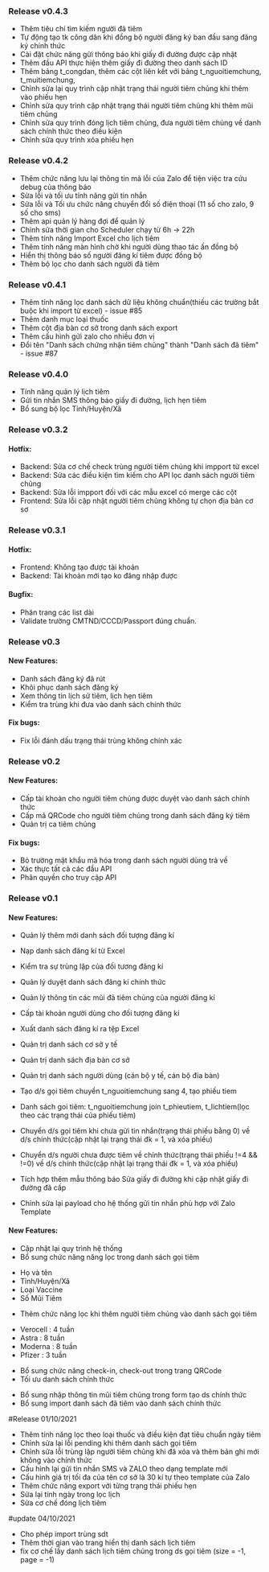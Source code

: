 ### Release v0.4.3
* Thêm tiêu chí tìm kiếm người đã tiêm
* Tự động tạo tk công dân khi đồng bộ người đăng ký ban đầu sang đăng ký chính thức
* Cài đặt chức năng gửi thông báo khi giấy đi đường được cập nhật 
* Thêm đầu API thực hiện thêm giấy đi đường theo danh sách ID 
* Thêm bảng t_congdan, thêm các cột liên kết với bảng t_nguoitiemchung, t_muitiemchung, 
* Chỉnh sửa lại quy trình cập nhật trạng thái người tiêm chủng khi thêm vào phiếu hẹn 
* Chỉnh sửa quy trình cập nhật trạng thái người tiêm chủng khi thêm mũi tiêm chủng
* Chỉnh sửa quy trình đóng lịch tiêm chủng, đưa người tiêm chủng về danh sách chính thức theo điều kiện
* Chỉnh sửa quy trình xóa phiếu hẹn

### Release v0.4.2
* Thêm chức năng lưu lại thông tin mã lỗi của Zalo để tiện việc tra cứu debug của thông báo
* Sửa lỗi và tối ưu tính năng gửi tin nhắn
* Sửa lỗi và Tối ưu chức năng chuyển đổi số điện thoại (11 số cho zalo, 9 số cho sms)
* Thêm api quản lý hàng đợi để quản lý
* Chỉnh sửa thời gian cho Scheduler chạy từ 6h -> 22h
* Thêm tính năng Import Excel cho lịch tiêm
* Thêm tính năng màn hình chờ khi người dùng thao tác ấn đồng bộ
* Hiển thị thông báo số người đăng kí tiêm được đồng bộ
* Thêm bộ lọc cho danh sách người đã tiêm

### Release v0.4.1
* Thêm tính năng lọc danh sách dữ liệu không chuẩn(thiếu các trường bắt buộc khi import từ excel) - issue #85 
* Thêm danh mục loại thuốc
* Thêm cột địa bàn cơ sở trong danh sách export
* Thêm cấu hình gửi zalo cho nhiều đơn vị
* Đổi tên "Danh sách chứng nhận tiêm chủng" thành "Danh sách đã tiêm" - issue #87

### Release v0.4.0
* Tính năng quản lý lịch tiêm
* Gửi tin nhắn SMS thông báo giấy đi đường, lịch hẹn tiêm
* Bổ sung bộ lọc Tỉnh/Huyện/Xã

### Release v0.3.2
#### Hotfix:
* Backend: Sửa cơ chế check trùng người tiêm chủng khi impport từ excel
* Backend: Sửa các điều kiện tìm kiếm cho API lọc danh sách người tiêm chủng
* Backend: Sửa lỗi impport đối với các mẫu excel có merge các cột
* Frontend: Sửa lỗi cập nhật người tiêm chủng không tự chọn địa bàn cơ sơ

### Release v0.3.1
#### Hotfix:
* Frontend: Không tạo được tài khoản 
* Backend: Tài khoản mới tạo ko đăng nhập được
#### Bugfix:
* Phân trang các list dài
* Validate trường CMTND/CCCD/Passport đúng chuẩn.

### Release v0.3
#### New Features:
* Danh sách đăng ký đã rút
* Khôi phục danh sách đăng ký
* Xem thông tin lịch sử tiêm, lịch hẹn tiêm
* Kiểm tra trùng khi đưa vào danh sách chính thức
#### Fix bugs:
* Fix lỗi đánh dấu trạng thái trùng không chính xác

### Release v0.2
#### New Features:
* Cấp tài khoản cho người tiêm chủng được duyệt vào danh sách chính thức
* Cấp mã QRCode cho người tiêm chủng trong danh sách đăng ký tiêm
* Quản trị ca tiêm chủng
#### Fix bugs:
* Bỏ trường mật khẩu mã hóa trong danh sách người dùng trả về
* Xác thực tất cả các đầu API
* Phân quyền cho truy cập API

### Release v0.1
#### New Features:
* Quản lý thêm mới danh sách đối tượng đăng kí
* Nạp danh sách đăng kí từ Excel
* Kiểm tra sự trùng lặp của đối tương đăng kí
* Quản lý duyệt danh sách đăng kí chính thức
* Quản lý thông tin các mũi đã tiêm chủng của người đăng kí
* Cấp tài khoản người dùng cho đối tượng đăng kí
* Xuất danh sách đăng kí ra tệp Excel
* Quản trị danh sách cơ sở y tế
* Quản trị danh sách địa bàn cơ sở
* Quản trị danh sách người dùng (cán bộ y tế, cán bộ đia bàn)


* Tạo d/s gọi tiêm chuyển t_nguoitiemchung sang 4, tạo phiếu tiem
* Danh sách goi tiêm: t_nguoitiemchung join t_phieutiem, t_lichtiem(lọc theo các trạng thái của phiếu tiêm)
* Chuyển d/s gọi tiêm khi chưa gửi tin nhắn(trạng thái phiếu bằng 0) về d/s chính thức(cập nhật lại trạng thái đk = 1, và xóa phiếu)
* Chuyển d/s người chưa được tiêm về chính thức(trạng thái phiếu !=4 && !=0) về d/s chính thức(cập nhật lại trạng thái đk = 1, và xóa phiếu)
* Tích hợp thêm mẫu thông báo Sửa giấy đi đường khi cập nhật giấy đi đường đã cấp
* Chỉnh sửa lại payload cho hệ thống gửi tin nhắn phù hợp với Zalo Template

#### New Features:
* Cập nhật lại quy trình hệ thống
* Bổ sung chức năng năng lọc trong danh sách gọi tiêm
+ Họ và tên
+ Tỉnh/Huyện/Xã
+ Loại Vaccine
+ Số Mũi Tiêm
* Thêm chức năng lọc khi thêm người tiêm chủng vào danh sách gọi tiêm
+ Verocell : 4 tuần
+ Astra : 8 tuần
+ Moderna : 8 tuần
+ Pfizer : 3 tuần
* Bổ sung chức năng check-in, check-out trong trang QRCode
* Tối ưu danh sách chính thức
+ Bổ sung nhập thông tin mũi tiêm chủng trong form tạo ds chính thức
+ Bổ sung import danh sách đã tiêm vào danh sách chính thức

#Release 01/10/2021
+ Thêm tính năng lọc theo loại thuốc và điều kiện đạt tiêu chuẩn ngày tiêm
+ Chỉnh sửa lại lỗi pending khi thêm danh sách gọi tiêm
+ Chỉnh sửa lỗi trùng lặp người tiêm chủng khi đã xóa và thêm bản ghi mới không vào chính thức
+ Cấu hình lại gửi tin nhắn SMS và ZALO theo dạng template mới
+ Cấu hình giá trị tối đa của tên cơ sở là 30 kí tự theo template của Zalo
+ Thêm chức năng export với từng trạng thái phiếu hẹn
+ Sửa lại tính ngày trong lọc lịch
+ Sửa cơ chế đóng lịch tiêm

#update 04/10/2021
+ Cho phép import trùng sdt 
+ Thêm thời gian vào trang hiển thị danh sách lịch tiêm
+ fix cơ chế lấy danh sách lịch tiêm chủng trong ds gọi tiêm (size = -1, page = -1)
